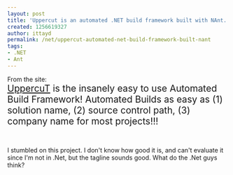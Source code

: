 ```yaml
---
layout: post
title: 'Uppercut is an automated .NET build framework built with NAnt. '
created: 1256619327
author: ittayd
permalink: /net/uppercut-automated-net-build-framework-built-nant
tags:
- .NET
- Ant
---
```

<div>From the site:</div>
<div><span style="font-size: 150%;"><a href="http://uppercut.pbworks.com">UppercuT</a> is the insanely easy to use Automated Build Framework! Automated Builds as easy as (1) solution name, (2) source control path, (3) company name for most projects!!!</span></div>
<p>&nbsp;</p>
<p>I stumbled on this project. I don't know how good it is, and can't evaluate it since I'm not in .Net, but the tagline sounds good. What do the .Net guys think?</p>
